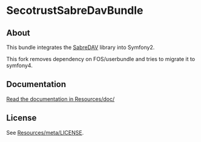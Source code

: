 # SecotrustSabreDavBundle #

## About ##

This bundle integrates the [SabreDAV](https://github.com/fruux/sabre-dav) library into Symfony2.

This fork removes dependency on FOS/userbundle and tries to migrate it to symfony4.

## Documentation ##

[Read the documentation in Resources/doc/](Resources/doc/index.md)

## License ##

See [Resources/meta/LICENSE](Resources/meta/LICENSE).
